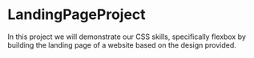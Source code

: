 # LandingPageProject
In this project we will demonstrate our CSS skills, specifically flexbox by building the landing page of a website based on the design provided.